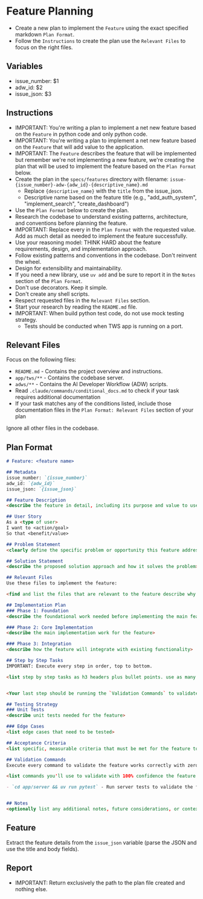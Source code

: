 # Feature Planning

- Create a new plan to implement the `Feature` using the exact specified markdown `Plan Format`. 
- Follow the `Instructions` to create the plan use the `Relevant Files` to focus on the right files.

## Variables
- issue_number: $1
- adw_id: $2
- issue_json: $3

## Instructions
- IMPORTANT: You're writing a plan to implement a net new feature based on the `Feature` in python code and only python code.
- IMPORTANT: You're writing a plan to implement a net new feature based on the `Feature` that will add value to the application.
- IMPORTANT: The `Feature` describes the feature that will be implemented but remember we're not implementing a new feature, we're creating the plan that will be used to implement the feature based on the `Plan Format` below.
- Create the plan in the `specs/features` directory with filename: `issue-{issue_number}-adw-{adw_id}-{descriptive_name}.md`
  - Replace `{descriptive_name}` with the `title` from the issue_json.
  - Descriptive name based on the feature title (e.g., "add_auth_system", "implement_search", "create_dashboard")
- Use the `Plan Format` below to create the plan. 
- Research the codebase to understand existing patterns, architecture, and conventions before planning the feature.
- IMPORTANT: Replace every <placeholder> in the `Plan Format` with the requested value. Add as much detail as needed to implement the feature successfully.
- Use your reasoning model: THINK HARD about the feature requirements, design, and implementation approach.
- Follow existing patterns and conventions in the codebase. Don't reinvent the wheel.
- Design for extensibility and maintainability.
- If you need a new library, use `uv add` and be sure to report it in the `Notes` section of the `Plan Format`.
- Don't use decorators. Keep it simple.
- Don't create any shell scripts.
- Respect requested files in the `Relevant Files` section.
- Start your research by reading the `README.md` file.
- IMPORTANT: When build python test code, do not use mock testing strategy.  
  - Tests should be conducted when TWS app is running on a port.
  
## Relevant Files

Focus on the following files:
- `README.md` - Contains the project overview and instructions.
- `app/tws/**` - Contains the codebase server.
- `adws/**` - Contains the AI Developer Workflow (ADW) scripts.
- Read `.claude/commands/conditional_docs.md` to check if your task requires additional documentation
- If your task matches any of the conditions listed, include those documentation files in the `Plan Format: Relevant Files` section of your plan

Ignore all other files in the codebase.

## Plan Format

```md
# Feature: <feature name>

## Metadata
issue_number: `{issue_number}`
adw_id: `{adw_id}`
issue_json: `{issue_json}`

## Feature Description
<describe the feature in detail, including its purpose and value to users>

## User Story
As a <type of user>
I want to <action/goal>
So that <benefit/value>

## Problem Statement
<clearly define the specific problem or opportunity this feature addresses>

## Solution Statement
<describe the proposed solution approach and how it solves the problem>

## Relevant Files
Use these files to implement the feature:

<find and list the files that are relevant to the feature describe why they are relevant in bullet points. If there are new files that need to be created to implement the feature, list them in an h3 'New Files' section.>

## Implementation Plan
### Phase 1: Foundation
<describe the foundational work needed before implementing the main feature>

### Phase 2: Core Implementation
<describe the main implementation work for the feature>

### Phase 3: Integration
<describe how the feature will integrate with existing functionality>

## Step by Step Tasks
IMPORTANT: Execute every step in order, top to bottom.

<list step by step tasks as h3 headers plus bullet points. use as many h3 headers as needed to implement the feature. Order matters, start with the foundational shared changes required then move on to the specific implementation. Include creating tests throughout the implementation process.>


<Your last step should be running the `Validation Commands` to validate the feature works correctly with zero regressions.>

## Testing Strategy
### Unit Tests
<describe unit tests needed for the feature>

### Edge Cases
<list edge cases that need to be tested>

## Acceptance Criteria
<list specific, measurable criteria that must be met for the feature to be considered complete>

## Validation Commands
Execute every command to validate the feature works correctly with zero regressions.

<list commands you'll use to validate with 100% confidence the feature is implemented correctly with zero regressions. every command must execute without errors so be specific about what you want to run to validate the feature works as expected. Include commands to test the feature end-to-end.>

- `cd app/server && uv run pytest` - Run server tests to validate the feature works with zero regressions


## Notes
<optionally list any additional notes, future considerations, or context that are relevant to the feature that will be helpful to the developer>
```

## Feature
Extract the feature details from the `issue_json` variable (parse the JSON and use the title and body fields).

## Report

- IMPORTANT: Return exclusively the path to the plan file created and nothing else.